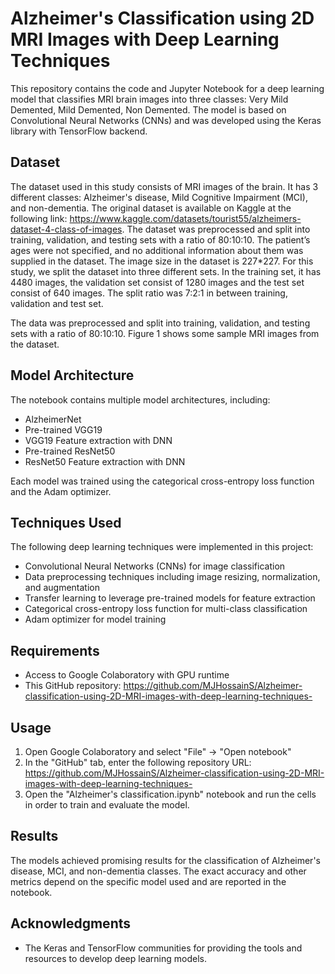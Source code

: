 # Alzheimer's Classification using 2D MRI Images with Deep Learning Techniques

This repository contains the code and Jupyter Notebook for a deep learning model that classifies MRI brain images into three classes: Very Mild Demented, Mild Demented, Non Demented. The model is based on Convolutional Neural Networks (CNNs) and was developed using the Keras library with TensorFlow backend.

## Dataset

The dataset used in this study consists of MRI images of the brain. It has 3 different classes: Alzheimer's disease, Mild Cognitive Impairment (MCI), and non-dementia. The original dataset is available on Kaggle at the following link: https://www.kaggle.com/datasets/tourist55/alzheimers-dataset-4-class-of-images. The dataset was preprocessed and split into training, validation, and testing sets with a ratio of 80:10:10. The patient’s ages were not specified, and no additional information about them was supplied in the dataset. The image size in the dataset is 227*227. For this study, we split the dataset into three different sets. In the training set, it has 4480 images, the validation set consist of 1280 images and the test set consist of 640 images. The split ratio was 7:2:1 in between training, validation and test set.

The data was preprocessed and split into training, validation, and testing sets with a ratio of 80:10:10. Figure 1 shows some sample MRI images from the dataset.

## Model Architecture

The notebook contains multiple model architectures, including:

- AlzheimerNet
- Pre-trained VGG19 
- VGG19 Feature extraction with DNN 
- Pre-trained ResNet50 
- ResNet50 Feature extraction with DNN 

Each model was trained using the categorical cross-entropy loss function and the Adam optimizer.

## Techniques Used

The following deep learning techniques were implemented in this project:

- Convolutional Neural Networks (CNNs) for image classification
- Data preprocessing techniques including image resizing, normalization, and augmentation
- Transfer learning to leverage pre-trained models for feature extraction
- Categorical cross-entropy loss function for multi-class classification
- Adam optimizer for model training

## Requirements

- Access to Google Colaboratory with GPU runtime
- This GitHub repository: https://github.com/MJHossainS/Alzheimer-classification-using-2D-MRI-images-with-deep-learning-techniques-

## Usage

1. Open Google Colaboratory and select "File" -> "Open notebook"
2. In the "GitHub" tab, enter the following repository URL: https://github.com/MJHossainS/Alzheimer-classification-using-2D-MRI-images-with-deep-learning-techniques-
3. Open the "Alzheimer's classification.ipynb" notebook and run the cells in order to train and evaluate the model.

## Results

The models achieved promising results for the classification of Alzheimer's disease, MCI, and non-dementia classes. The exact accuracy and other metrics depend on the specific model used and are reported in the notebook.


## Acknowledgments

- The Keras and TensorFlow communities for providing the tools and resources to develop deep learning models.
